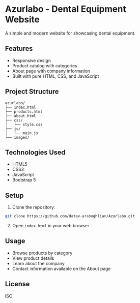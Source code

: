 # Azurlabo - Dental Equipment Website

A simple and modern website for showcasing dental equipment.

## Features

- Responsive design
- Product catalog with categories
- About page with company information
- Built with pure HTML, CSS, and JavaScript

## Project Structure

```
azurlabo/
├── index.html
├── products.html
├── about.html
├── css/
│   └── style.css
├── js/
│   └── main.js
└── images/
```

## Technologies Used

- HTML5
- CSS3
- JavaScript
- Bootstrap 5

## Setup

1. Clone the repository:
```bash
git clone https://github.com/datev-araboghlian/Azurlabo.git
```

2. Open `index.html` in your web browser

## Usage

- Browse products by category
- View product details
- Learn about the company
- Contact information available on the About page

## License

ISC
